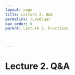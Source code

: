 ```yaml
---
layout: page
title: Lecture 2. Q&A
permalink: /Lec02qa/
nav_order: 0
parent: Lecture 2. Functions



---
```


# Lecture 2. Q&A

